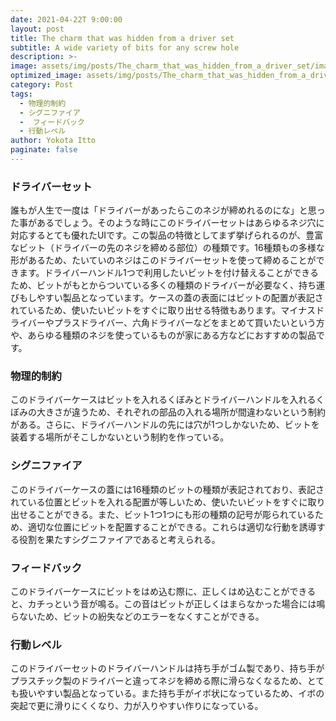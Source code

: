 ```yaml
---
date: 2021-04-22T 9:00:00
layout: post
title: The charm that was hidden from a driver set
subtitle: A wide variety of bits for any screw hole
description: >-
image: assets/img/posts/The_charm_that_was_hidden_from_a_driver_set/image1.png
optimized_image: assets/img/posts/The_charm_that_was_hidden_from_a_driver_set/image1_resized_thumbnail.png
category: Post
tags: 
  - 物理的制約
  - シグニファイア
  -  フィードバック
  - 行動レベル
author: Yokota Itto
paginate: false
---
```


### ドライバーセット
 誰もが人生で一度は「ドライバーがあったらこのネジが締めれるのにな」と思った事があるでしょう。そのような時にこのドライバーセットはあらゆるネジ穴に対応するとても優れたUIです。この製品の特徴としてまず挙げられるのが、豊富なビット（ドライバーの先のネジを締める部位）の種類です。16種類もの多様な形があるため、たいていのネジはこのドライバーセットを使って締めることができます。ドライバーハンドル1つで利用したいビットを付け替えることができるため、ビットがもとからついている多くの種類のドライバーが必要なく、持ち運びもしやすい製品となっています。ケースの蓋の表面にはビットの配置が表記されているため、使いたいビットをすぐに取り出せる特徴もあります。マイナスドライバーやプラスドライバー、六角ドライバーなどをまとめて買いたいという方や、あらゆる種類のネジを使っているものが家にある方などにおすすめの製品です。

### 物理的制約

このドライバーケースはビットを入れるくぼみとドライバーハンドルを入れるくぼみの大きさが違うため、それぞれの部品の入れる場所が間違わないという制約がある。さらに、ドライバーハンドルの先には穴が1つしかないため、ビットを装着する場所がそこしかないという制約を作っている。

### シグニファイア
このドライバーケースの蓋には16種類のビットの種類が表記されており、表記されている位置とビットを入れる配置が等しいため、使いたいビットをすぐに取り出せることができる。また、ビット1つ1つにも形の種類の記号が彫られているため、適切な位置にビットを配置することができる。これらは適切な行動を誘導する役割を果たすシグニファイアであると考えられる。

### フィードバック
このドライバーケースにビットをはめ込む際に、正しくはめ込むことができると、カチっという音が鳴る。この音はビットが正しくはまらなかった場合には鳴らないため、ビットの紛失などのエラーをなくすことができる。

### 行動レベル
 このドライバーセットのドライバーハンドルは持ち手がゴム製であり、持ち手がプラスチック製のドライバーと違ってネジを締める際に滑らなくなるため、とても扱いやすい製品となっている。また持ち手がイボ状になっているため、イボの突起で更に滑りにくくなり、力が入りやすい作りになっている。
